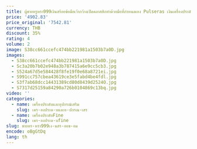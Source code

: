 ```yaml
---
title: ผู้ชายหรูหรา999เงินสร้อยข้อมือเว้ากว้างเปิดคลาสสิกทำด้วยมือที่กำหนดเอง Pulseras เงินเครื่องประดับ
price: '4902.83'
price_original: '7542.81'
currency: THB
discount: 35%
rating: 4
volume: 2
image: S38cc661ccefc474bb221981a1503b7a0D.jpg
images:
  - S38cc661ccefc474bb221981a1503b7a0D.jpg
  - Sc3a20b7b02e948a3b787415a6e9cc5cb3.jpg
  - S524a67d5e584428f8fe19f0e68a8721ei.jpg
  - S991cc757cbea43619ce3e5fabd4be4fdl.jpg
  - S3f7ab68dcc14431389cd80d8439d2524O.jpg
  - S7317d25159a84290a726b0104869c13bq.jpg
video: ''
categories:
  - name: เครื่องประดับและอุปกรณ์เสริม
    slug: เคร-องประด-บและอ-ปกรณ-เสร
  - name: เครื่องประดับFine
    slug: เคร-องประด-บfine
slug: ชายหร-หรา999เง-นสร-อยข-อม
encode: oBgGtDq
lang: th
---
```

  